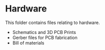 # Hardware

This folder contains files relating to hardware.

* Schematics and 3D PCB Prints
* Gerber files for PCB fabrication
* Bill of materials
